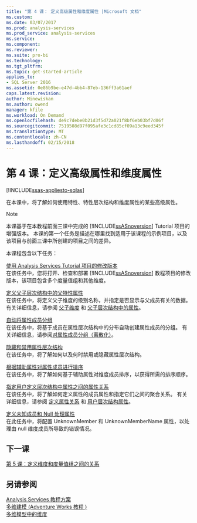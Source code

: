 ```yaml
---
title: "第 4 课： 定义高级属性和维度属性 |Microsoft 文档"
ms.custom: 
ms.date: 03/07/2017
ms.prod: analysis-services
ms.prod_service: analysis-services
ms.service: 
ms.component: 
ms.reviewer: 
ms.suite: pro-bi
ms.technology: 
ms.tgt_pltfrm: 
ms.topic: get-started-article
applies_to:
- SQL Server 2016
ms.assetid: 0e86b9be-e47d-4bb4-87eb-136ff3a61aef
caps.latest.revision: 
author: Minewiskan
ms.author: owend
manager: kfile
ms.workload: On Demand
ms.openlocfilehash: de9c7debe0b21d3f5d72a021f8bf6eb03bf7d06f
ms.sourcegitcommit: 7519508d97f095afe3c1cd85cf09a13c9eed345f
ms.translationtype: MT
ms.contentlocale: zh-CN
ms.lasthandoff: 02/15/2018
---
```

# <a name="lesson-4-defining-advanced-attribute-and-dimension-properties"></a>第 4 课：定义高级属性和维度属性
[!INCLUDE[ssas-appliesto-sqlas](../includes/ssas-appliesto-sqlas.md)]

在本课中，将了解如何使用特性、特性层次结构和维度属性的某些高级属性。  
  
> [!NOTE]  
> 本课基于在本教程前面三课中完成的 [!INCLUDE[ssASnoversion](../includes/ssasnoversion-md.md)] Tutorial 项目的增强版本。 本课的第一个任务是描述在哪里找到适用于该课程的示例项目，以及该项目与前面三课中所创建的项目之间的差异。  
  
本课程包含以下任务：  
  
[使用 Analysis Services Tutorial 项目的修改版本](../analysis-services/lesson-4-1-using-a-modified-version-of-the-analysis-services-tutorial-project.md)  
在该任务中，您将打开、检查和部署 [!INCLUDE[ssASnoversion](../includes/ssasnoversion-md.md)] 教程项目的修改版本，该项目包含多个度量值组和其他维度。  
  
[定义父子层次结构中的父特性属性](../analysis-services/lesson-4-2-defining-parent-attribute-properties-in-a-parent-child-hierarchy.md)  
在该任务中，将定义父子维度的级别名称，并指定是否显示与父成员有关的数据。 有关详细信息，请参阅 [父子维度](../analysis-services/multidimensional-models/parent-child-dimension.md) 和 [父子层次结构中的属性](../analysis-services/multidimensional-models/parent-child-dimension-attributes.md)。  
  
[自动将属性成员分组](../analysis-services/lesson-4-3-automatically-grouping-attribute-members.md)  
在该任务中，将基于成员在属性层次结构中的分布自动创建属性成员的分组。 有关详细信息，请参阅[对属性成员分组（离散化）](../analysis-services/multidimensional-models/attribute-properties-group-attribute-members.md)。  
  
[隐藏和禁用属性层次结构](../analysis-services/lesson-4-4-hiding-and-disabling-attribute-hierarchies.md)  
在该任务中，将了解如何以及何时禁用或隐藏属性层次结构。  
  
[根据辅助属性对属性成员进行排序](../analysis-services/lesson-4-5-sorting-attribute-members-based-on-a-secondary-attribute.md)  
在该任务中，将了解如何基于辅助属性对维度成员排序，以获得所需的排序顺序。  
  
[指定用户定义层次结构中属性之间的属性关系](../analysis-services/4-6-specifying-attribute-relationships-in-user-defined-hierarchy.md)  
在该任务中，将了解如何定义属性的成员属性和指定它们之间的聚合关系。 有关详细信息，请参阅 [定义属性关系](../analysis-services/multidimensional-models/attribute-relationships-define.md) 和 [用户层次结构属性](../analysis-services/multidimensional-models-olap-logical-dimension-objects/user-hierarchies-properties.md)。  
  
[定义未知成员和 Null 处理属性](../analysis-services/lesson-4-7-defining-the-unknown-member-and-null-processing-properties.md)  
在此任务中，将配置 UnknownMember 和 UnknownMemberName 属性，以处理由 null 维度成员所导致的错误情况。  
  
## <a name="next-lesson"></a>下一课  
[第 5 课：定义维度和度量值组之间的关系](../analysis-services/lesson-5-defining-relationships-between-dimensions-and-measure-groups.md)  
  
## <a name="see-also"></a>另请参阅  
[Analysis Services 教程方案](../analysis-services/analysis-services-tutorial-scenario.md)  
[多维建模 &#40;Adventure Works 教程 &#41;](../analysis-services/multidimensional-modeling-adventure-works-tutorial.md)  
[多维模型中的维度](../analysis-services/multidimensional-models/dimensions-in-multidimensional-models.md)  
  
  
  

